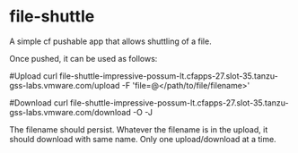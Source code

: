 # file-shuttle

A simple cf pushable app that allows shuttling of a file.

Once pushed, it can be used as follows:

#Upload
curl file-shuttle-impressive-possum-lt.cfapps-27.slot-35.tanzu-gss-labs.vmware.com/upload -F 'file=@</path/to/file/filename>'

#Download
curl file-shuttle-impressive-possum-lt.cfapps-27.slot-35.tanzu-gss-labs.vmware.com/download -O -J

The filename should persist. Whatever the filename is in the upload, it should download with same name. Only one upload/download at a time.
